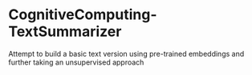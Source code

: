 # CognitiveComputing-TextSummarizer
Attempt to build a basic text version using pre-trained embeddings and further taking an unsupervised approach
